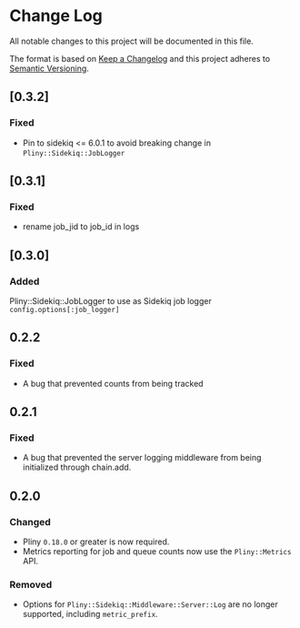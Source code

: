 # Change Log
All notable changes to this project will be documented in this file.

The format is based on [Keep a Changelog](https://keepachangelog.com/)
and this project adheres to [Semantic Versioning](http://semver.org/).

## [0.3.2]
### Fixed
- Pin to sidekiq <= 6.0.1  to avoid breaking change in `Pliny::Sidekiq::JobLogger`

## [0.3.1]
### Fixed
- rename job_jid to job_id in logs

## [0.3.0]
### Added
  Pliny::Sidekiq::JobLogger to use as Sidekiq job logger `config.options[:job_logger]`

## 0.2.2

### Fixed

- A bug that prevented counts from being tracked

## 0.2.1

### Fixed
- A bug that prevented the server logging middleware from being initialized
  through chain.add.

## 0.2.0

### Changed
- Pliny `0.18.0` or greater is now required.
- Metrics reporting for job and queue counts now use the `Pliny::Metrics` API.

### Removed
- Options for `Pliny::Sidekiq::Middleware::Server::Log` are no longer
  supported, including `metric_prefix`.
